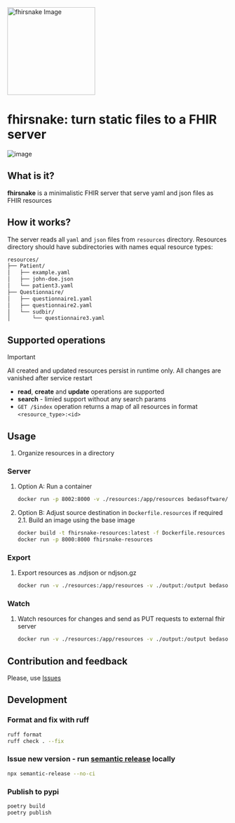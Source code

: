 <img src="https://github.com/beda-software/fhirsnake/raw/main/coral%20snake.webp" alt="fhirsnake Image" height="200">

# fhirsnake: turn static files to a FHIR server

![image](https://img.shields.io/badge/fastapi-109989?style=for-the-badge&logo=FASTAPI&logoColor=white)

## What is it?
**fhirsnake** is a minimalistic FHIR server that serve yaml and json files as FHIR resources

## How it works?
The server reads all `yaml` and `json` files from `resources` directory.
Resources directory should have subdirectories with names equal resource types:
```markdown
resources/
├── Patient/
│   ├── example.yaml
│   ├── john-doe.json
│   └── patient3.yaml
├── Questionnaire/
│   ├── questionnaire1.yaml
│   ├── questionnaire2.yaml
│   └── sudbir/
│       └── questionnaire3.yaml
```

## Supported operations
> [!IMPORTANT]
> All created and updated resources persist in runtime only. All changes are vanished after service restart

- **read**, **create** and **update** operations are supported
- **search** - limied support without any search params
- `GET /$index` operation returns a map of all resources in format `<resource_type>:<id>`


## Usage

1. Organize resources in a directory

### Server
1. Option A: Run a container
    ```bash
    docker run -p 8002:8000 -v ./resources:/app/resources bedasoftware/fhirsnake
    ```
2. Option B: Adjust source destination in `Dockerfile.resources` if required
2.1. Build an image using the base image
    ```bash
    docker build -t fhirsnake-resources:latest -f Dockerfile.resources .
    docker run -p 8000:8000 fhirsnake-resources 
    ```

### Export
1. Export resources as .ndjson or ndjson.gz
    ```bash
    docker run -v ./resources:/app/resources -v ./output:/output bedasoftware/fhirsnake export --output /output/seeds.ndjson.gz
    ```

### Watch
1. Watch resources for changes and send as PUT requests to external fhir server
    ```bash
    docker run -v ./resources:/app/resources -v ./output:/output bedasoftware/fhirsnake watch --external-fhir-server-url http://localhost:8080 --external-fhir-server-header "Authorization: Token token"
    ```    

   
## Contribution and feedback
Please, use [Issues](https://github.com/beda-software/fhirsnake/issues)


## Development

### Format and fix with ruff
   ```sh
   ruff format
   ruff check . --fix
   ```

### Issue new version - run [semantic release](https://semantic-release.gitbook.io/semantic-release/usage/installation) locally
   ```sh
   npx semantic-release --no-ci
   ```

### Publish to pypi
   ```sh
   poetry build
   poetry publish
   ```

